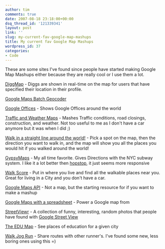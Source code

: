 ```yaml
---
author: tim
comments: true
date: 2007-08-18 23:18:00+00:00
dsq_thread_id: '121339341'
layout: post
link: ''
slug: my-current-fav-google-map-mashups
title: My current fav Google Map Mashups
wordpress_id: 37
categories:
- Code
---
```


These are some sites I've found since people have started making Google Map
Mashups either because they are really cool or I use them a lot.  
  
[DiggMap](http://www.bittrees.com/diggmap/) \- Diggs are shown in real-time on
the map for users that have specified their location in their profile.  
  
[Google Maps Batch Geocoder](http://www.wotton.org/map/batchgeo.html)  
  
[Google Offices](http://www.google.com/maps/ms?msa=0&msid=112255436550398488662.00000111d25a08716efa7) \- Shows Google Offices around the world  
  
[Traffic and Weather Maps](http://traffic.poly9.com/) \- Mashes Traffic
conditions, road closings, construction, and weather. Not too useful to me as
I don't have a car anymore but it was when I did ;)  
  
[Walk in a straight line around the world!](http://map.talleye.com/) \- Pick a
spot on the map, then the direction you want to walk in, and the map will show
you all the places you would hit if you walked around the world!  
  
[GypsyMaps](http://www.gypsymaps.com/) \- My all time favorite. Gives
Directions with the NYC subway system. I like it a lot better then
[hopstop](http://www.hopstop.com), it just seems more responsive  
  
[Walk Score](http://www.walkscore.com) \- Put in where you live and find all
the walkable places near you. Great for living in a City and you don't have a
car.  
  
[Google Maps API](http://www.google.com/apis/maps/documentation/index.html) \-
Not a map, but the starting resource for if you want to make a mashup  
  
[Google Maps with a spreadsheet](http://gmaps-samples.googlecode.com/svn/trunk/spreadsheetsmapwizard/makecustommap.htm) \-
Power a Google map from  
  
[StreetViewr](http://streetviewr.com/) \- A collection of funny, interesting,
random photos that people have found with [Google Street View](http://maps.google.com/maps?f=q&hl=en&ie=UTF8&ll=37.09024,-95.712891&spn=47.167389,92.8125&z=4&om=1&layer=c&utm_campaign=en&utm_source=en-ha-na-us-google-svn&utm_medium=ha)  
  
[The EDU Map](http://the-edu-map.com/) \- See places of education for a given
city  
  
[Walk Jog Run](http://www.walkjogrun.net/) \- Share routes with other
runner's. I've found some new, less boring ones using this =)

